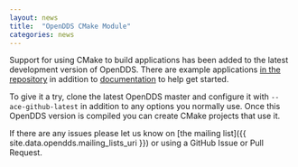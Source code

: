 ```yaml
---
layout: news
title:  "OpenDDS CMake Module"
categories: news
---
```


Support for using CMake to build applications has been added to the 
latest development version of OpenDDS.  There are example applications 
[in the repository](https://github.com/objectcomputing/OpenDDS/tree/master/tests/cmake_integration/Messenger)
in addition to [documentation](https://github.com/objectcomputing/OpenDDS/blob/master/docs/cmake.md) to help get started.

To give it a try, clone the latest OpenDDS master and configure it with 
`--ace-github-latest` in addition to any options you normally use.  Once 
this OpenDDS version is compiled you can create CMake projects that use it.

If there are any issues please let us know on [the mailing list]({{ site.data.opendds.mailing_lists_uri }}) or using 
a GitHub Issue or Pull Request.

